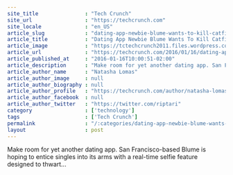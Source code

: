 ```yaml
---
site_title               : "Tech Crunch"
site_url                 : "https://techcrunch.com"
site_locale              : "en_US"
article_slug             : "dating-app-newbie-blume-wants-to-kill-catfishing-with-ephemeral-selfies"
article_title            : "Dating App Newbie Blume Wants To Kill Catfishing With Ephemeral Selfies"
article_image            : "https://tctechcrunch2011.files.wordpress.com/2016/01/send-selfie-guy-selfie-reveal-girl-white.png?w=764&h=400&crop=1"
article_url              : "https://techcrunch.com/2016/01/16/dating-app-newbie-blume-wants-to-kill-catfishing-with-ephemeral-selfies/"
article_published_at     : "2016-01-16T10:00:51-02:00"
article_description      : "Make room for yet another dating app. San Francisco-based Blume is hoping to entice singles into its arms with a real-time selfie feature designed to thwart..."
article_author_name      : "Natasha Lomas"
article_author_image     : null
article_author_biography : null
article_author_profile   : "https://techcrunch.com/author/natasha-lomas/"
article_author_facebook  : null
article_author_twitter   : "https://twitter.com/riptari"
category                 : ['technology']
tags                     : ['Tech Crunch']
permalink                : "/:categories/dating-app-newbie-blume-wants-to-kill-catfishing-with-ephemeral-selfies/"
layout                   : post
---
```


Make room for yet another dating app. San Francisco-based Blume is hoping to entice singles into its arms with a real-time selfie feature designed to thwart...

